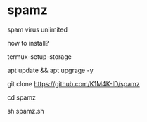 # spamz
spam virus unlimited

how to install?

termux-setup-storage

apt update && apt upgrage -y

git clone https://github.com/K1M4K-ID/spamz

cd spamz

sh spamz.sh
